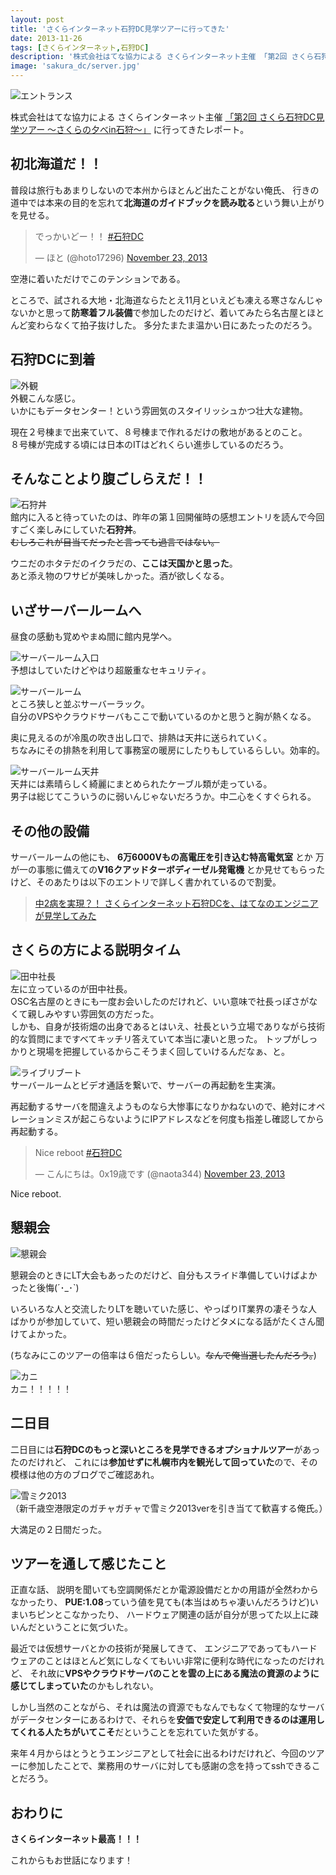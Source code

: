```yaml
---
layout: post
title: 'さくらインターネット石狩DC見学ツアーに行ってきた'
date: 2013-11-26
tags: [さくらインターネット,石狩DC]
description: '株式会社はてな協力による さくらインターネット主催 「第2回 さくら石狩DC見学ツアー ～さくらの夕べin石狩～」 に行ってきたレポート。'
image: 'sakura_dc/server.jpg'
---
```

<script async src="//platform.twitter.com/widgets.js" charset="utf-8"></script>
![エントランス](/images/sakura_dc/entrance.jpg)

株式会社はてな協力による
さくらインターネット主催
[「第2回 さくら石狩DC見学ツアー ～さくらの夕べin石狩～」][hatena]
に行ってきたレポート。

[hatena]:http://b.hatena.ne.jp/articles/201310/16458

## 初北海道だ！！

普段は旅行もあまりしないので本州からほとんど出たことがない俺氏、
行きの道中では本来の目的を忘れて**北海道のガイドブックを読み耽る**という舞い上がりを見せる。

<blockquote class="twitter-tweet" lang="en"><p>でっかいどー！！ <a href="https://twitter.com/search?q=%23%E7%9F%B3%E7%8B%A9DC&amp;src=hash">#石狩DC</a></p>&mdash; ほと (@hoto17296) <a href="https://twitter.com/hoto17296/statuses/404087292546920449">November 23, 2013</a></blockquote>

空港に着いただけでこのテンションである。

ところで、試される大地・北海道ならたとえ11月といえども凍える寒さなんじゃないかと思って**防寒着フル装備**で参加したのだけど、着いてみたら名古屋とほとんど変わらなくて拍子抜けした。
多分たまたま温かい日にあたったのだろう。

## 石狩DCに到着
![外観](/images/sakura_dc/exterior.jpg)  
外観こんな感じ。  
いかにもデータセンター！という雰囲気のスタイリッシュかつ壮大な建物。

現在２号棟まで出来ていて、８号棟まで作れるだけの敷地があるとのこと。  
８号棟が完成する頃には日本のITはどれくらい進歩しているのだろう。


## そんなことより腹ごしらえだ！！
![石狩丼](/images/sakura_dc/lunch.jpg)  
館内に入ると待っていたのは、昨年の第１回開催時の感想エントリを読んで今回すごく楽しみにしていた**石狩丼**。  
<s>むしろこれが目当てだったと言っても過言ではない。</s>

ウニだのホタテだのイクラだの、**ここは天国かと思った**。  
あと添え物のワサビが美味しかった。酒が欲しくなる。

## いざサーバールームへ
昼食の感動も覚めやまぬ間に館内見学へ。

![サーバールーム入口](/images/sakura_dc/security.jpg)  
予想はしていたけどやはり超厳重なセキュリティ。

![サーバールーム](/images/sakura_dc/server.jpg)  
ところ狭しと並ぶサーバーラック。  
自分のVPSやクラウドサーバもここで動いているのかと思うと胸が熱くなる。

奥に見えるのが冷風の吹き出し口で、排熱は天井に送られていく。  
ちなみにその排熱を利用して事務室の暖房にしたりもしているらしい。効率的。

![サーバールーム天井](/images/sakura_dc/cable.jpg)  
天井には素晴らしく綺麗にまとめられたケーブル類が走っている。  
男子は総じてこういうのに弱いんじゃないだろうか。中二心をくすぐられる。

## その他の設備
サーバールームの他にも、
**6万6000Vもの高電圧を引き込む特高電気室**
とか
万が一の事態に備えての**V16クアッドターボディーゼル発電機**
とか見せてもらったけど、そのあたりは以下のエントリで詳しく書かれているので割愛。

> [中2病を実現？！ さくらインターネット石狩DCを、はてなのエンジニアが見学してみた](http://b.hatena.ne.jp/articles/201112/6733)

## さくらの方による説明タイム

![田中社長](/images/sakura_dc/presentation.jpg)  
左に立っているのが田中社長。  
OSC名古屋のときにも一度お会いしたのだけれど、いい意味で社長っぽさがなくて親しみやすい雰囲気の方だった。  
しかも、自身が技術畑の出身であるとはいえ、社長という立場でありながら技術的な質問にまですべてキッチリ答えていて本当に凄いと思った。
トップがしっかりと現場を把握しているからこそうまく回していけるんだなぁ、と。

![ライブリブート](/images/sakura_dc/reboot.jpg)  
サーバールームとビデオ通話を繋いで、サーバーの再起動を生実演。

再起動するサーバを間違えようものなら大惨事になりかねないので、絶対にオペレーションミスが起こらないようにIPアドレスなどを何度も指差し確認してから再起動する。

<blockquote class="twitter-tweet" lang="en"><p>Nice reboot <a href="https://twitter.com/search?q=%23%E7%9F%B3%E7%8B%A9DC&amp;src=hash">#石狩DC</a></p>&mdash; こんにちは。0x19歳です (@naota344) <a href="https://twitter.com/naota344/statuses/404148548213547008">November 23, 2013</a></blockquote>
Nice reboot.

## 懇親会
![懇親会](/images/sakura_dc/chapel.jpg)  

懇親会のときにLT大会もあったのだけど、自分もスライド準備していけばよかったと後悔(´･\_･\`)

いろいろな人と交流したりLTを聴いていた感じ、やっぱりIT業界の凄そうな人ばかりが参加していて、短い懇親会の時間だったけどタメになる話がたくさん聞けてよかった。

(ちなみにこのツアーの倍率は６倍だったらしい。<s>なんで俺当選したんだろう。</s>)

![カニ](/images/sakura_dc/kani.jpg)  
カニ！！！！！

## 二日目
二日目には**石狩DCのもっと深いところを見学できるオプショナルツアー**があったのだけれど、
これには**参加せずに札幌市内を観光して回っていた**ので、その模様は他の方のブログでご確認あれ。

![雪ミク2013](/images/sakura_dc/miku.jpg)  
（新千歳空港限定のガチャガチャで雪ミク2013verを引き当てて歓喜する俺氏。）

大満足の２日間だった。

## ツアーを通して感じたこと
正直な話、
説明を聞いても空調関係だとか電源設備だとかの用語が全然わからなかったり、
**PUE:1.08**っていう値を見ても(本当はめちゃ凄いんだろうけど)いまいちピンとこなかったり、
ハードウェア関連の話が自分が思ってた以上に疎いんだということに気づいた。

最近では仮想サーバとかの技術が発展してきて、
エンジニアであってもハードウェアのことはほとんど気にしなくてもいい非常に便利な時代になったのだけれど、
それ故に**VPSやクラウドサーバのことを雲の上にある魔法の資源のように感じてしまっていた**のかもしれない。

しかし当然のことながら、それは魔法の資源でもなんでもなくて物理的なサーバがデータセンターにあるわけで、それらを**安価で安定して利用できるのは運用してくれる人たちがいてこそ**だということを忘れていた気がする。

来年４月からはとうとうエンジニアとして社会に出るわけだけれど、今回のツアーに参加したことで、業務用のサーバに対しても感謝の念を持ってsshできることだろう。

## おわりに
**さくらインターネット最高！！！**

これからもお世話になります！
